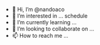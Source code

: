 - 👋 Hi, I’m @nandoaco
- 👀 I’m interested in ... schedule
- 🌱 I’m currently learning ...
- 💞️ I’m looking to collaborate on ...
- 📫 How to reach me ...

<!---
nandoaco/nandoaco is a ✨ special ✨ repository because its `README.md` (this file) appears on your GitHub profile.
You can click the Preview link to take a look at your changes.
--->
